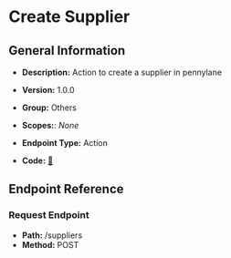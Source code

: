 # Create Supplier

## General Information

- **Description:** Action to create a supplier in pennylane

- **Version:** 1.0.0
- **Group:** Others
- **Scopes:**: _None_
- **Endpoint Type:** Action
- **Code:** [🔗](https://github.com/NangoHQ/integration-templates/tree/main/integrations/pennylane/actions/create-supplier.ts)

## Endpoint Reference

### Request Endpoint

- **Path:** /suppliers
- **Method:** POST
